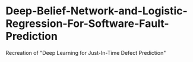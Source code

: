 # Deep-Belief-Network-and-Logistic-Regression-For-Software-Fault-Prediction
Recreation of "Deep Learning for Just-In-Time Defect Prediction"
